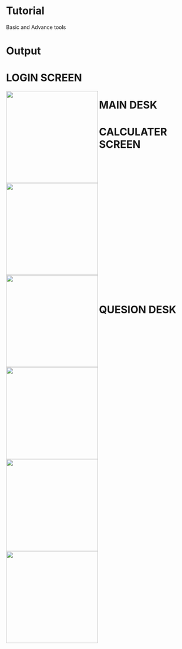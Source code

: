 # Tutorial
Basic and Advance tools

# Output
# LOGIN SCREEN
 <img align="left" img src="https://user-images.githubusercontent.com/68688918/141263991-9e2359bc-4e71-46eb-b30a-ea1c864e51f7.jpeg" width="250px">



# MAIN DESK
<img align="left" img src="https://user-images.githubusercontent.com/68688918/141261421-708dd181-a9d2-433d-a2df-aaeba71fa9e5.jpeg" width="250px">


# CALCULATER SCREEN
<img align="left" img src="https://user-images.githubusercontent.com/68688918/141264427-ede201df-4e92-453b-b199-956e3b059a93.jpeg" width="250px">
<br/>
<br/>
<br/>
<br/>
<br/>
<br/>
<br/>
<br/>
<br/>
<br/>
<br/>
<br/>
<br/>
<br/>
<br/>
<br/>
<br/>
<br/>
<br/>
<br/>
<br/>


# QUESION DESK
<img align="left" img src="https://user-images.githubusercontent.com/68688918/141248589-1cf5504b-10d5-4a1d-9ac4-953e515eb691.jpeg" width="250px">
<img align="left" img src="https://user-images.githubusercontent.com/68688918/141250190-a65d13ec-9659-4c55-b3a1-0e61a38bcfa8.jpeg" width="250px">
<img align="left" img src="https://user-images.githubusercontent.com/68688918/141249943-a1ead567-9f61-4000-9df7-018c4fc28922.jpeg" width="250px">


